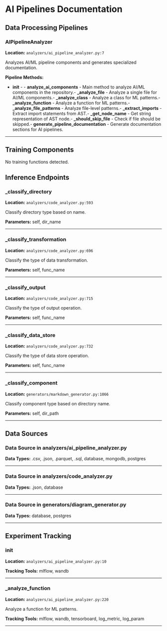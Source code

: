 # AI Pipelines Documentation

## Data Processing Pipelines

### AIPipelineAnalyzer

**Location:** `analyzers/ai_pipeline_analyzer.py:7`

Analyzes AI/ML pipeline components and generates specialized documentation.

**Pipeline Methods:**
- **__init__** - - **analyze_ai_components** - Main method to analyze AI/ML components in the repository.- **_analyze_file** - Analyze a single file for AI/ML components.- **_analyze_class** - Analyze a class for ML patterns.- **_analyze_function** - Analyze a function for ML patterns.- **_analyze_file_patterns** - Analyze file-level patterns.- **_extract_imports** - Extract import statements from AST.- **_get_node_name** - Get string representation of AST node.- **_should_skip_file** - Check if file should be skipped.- **generate_pipeline_documentation** - Generate documentation sections for AI pipelines.
---


## Training Components

No training functions detected.

## Inference Endpoints

### _classify_directory

**Location:** `analyzers/code_analyzer.py:593`

Classify directory type based on name.

**Parameters:** self, dir_name

---

### _classify_transformation

**Location:** `analyzers/code_analyzer.py:696`

Classify the type of data transformation.

**Parameters:** self, func_name

---

### _classify_output

**Location:** `analyzers/code_analyzer.py:715`

Classify the type of output operation.

**Parameters:** self, func_name

---

### _classify_data_store

**Location:** `analyzers/code_analyzer.py:732`

Classify the type of data store operation.

**Parameters:** self, func_name

---

### _classify_component

**Location:** `generators/markdown_generator.py:1066`

Classify component type based on directory name.

**Parameters:** self, dir_path

---


## Data Sources

### Data Source in analyzers/ai_pipeline_analyzer.py

**Data Types:** .csv, .json, .parquet, .sql, database, mongodb, postgres

---

### Data Source in analyzers/code_analyzer.py

**Data Types:** .json, database

---

### Data Source in generators/diagram_generator.py

**Data Types:** database, postgres

---


## Experiment Tracking

### __init__

**Location:** `analyzers/ai_pipeline_analyzer.py:10`


**Tracking Tools:** mlflow, wandb

---

### _analyze_function

**Location:** `analyzers/ai_pipeline_analyzer.py:220`

Analyze a function for ML patterns.

**Tracking Tools:** mlflow, wandb, tensorboard, log_metric, log_param

---

